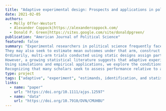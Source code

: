 ```yaml
---
title: "Adaptive experimental design: Prospects and applications in political science"
date: 2021-02-05
authors:
  - Molly Offer‑Westort
  - Alexander Coppock|https://alexandercoppock.com/
  - Donald P. Green|https://sites.google.com/site/donaldpgreen/
publication: "American Journal of Political Science"
featured: false
summary: "Experimental researchers in political science frequently face the problem of inferring which of several treatment arms is most effective. 
They may also seek to estimate mean outcomes under that arm, construct confidence intervals, and test hypotheses. 
Ordinarily, multi-arm trials conducted using static designs assign participants to each arm with fixed probabilities. 
However, a growing statistical literature suggests that adaptive experimental designs that dynamically allocate larger assignment probabilities to more promising treatments are better equipped to discover the best-performing arm. 
Using simulations and empirical applications, we explore the conditions under which such designs hasten the discovery of superior treatments and improve the precision with which their effects are estimated. 
Recognizing that many scholars seek to assess performance relative to a control condition, we also develop and implement a novel adaptive algorithm that seeks to maximize the precision with which the largest treatment effect is estimated."
type: project
tags: ["adaptive", "experiment", "estimands, identification, and statistical testing"]
links:
  - name: "paper"
    url: "https://doi.org/10.1111/ajps.12597"
  - name: "data"
    url: "https://doi.org/10.7910/DVN/CMUHBU"
---
```

